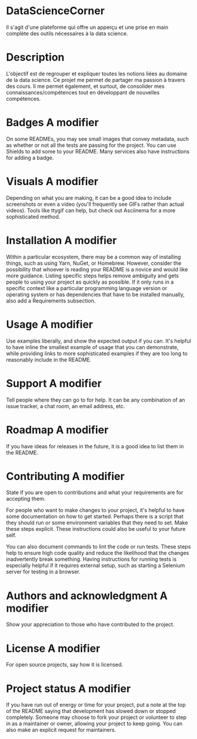 # DataScienceCorner
Il s'agit d'une plateforme qui offre un apperçu et une prise en main complète des outils nécessaires à la data science.

# Description 
L'objectif est de regrouper et expliquer toutes les notions liées au domaine de la data science. Ce projet me permet de partager ma passion à travers des cours. Il me permet également, et surtout, de consolider mes connaissances/compétences tout en développant de nouvelles compétences.

# Badges A modifier
On some READMEs, you may see small images that convey metadata, such as whether or not all the tests are passing for the project. You can use Shields to add some to your README. Many services also have instructions for adding a badge.

# Visuals A modifier
Depending on what you are making, it can be a good idea to include screenshots or even a video (you'll frequently see GIFs rather than actual videos). Tools like ttygif can help, but check out Asciinema for a more sophisticated method.

# Installation A modifier
Within a particular ecosystem, there may be a common way of installing things, such as using Yarn, NuGet, or Homebrew. However, consider the possibility that whoever is reading your README is a novice and would like more guidance. Listing specific steps helps remove ambiguity and gets people to using your project as quickly as possible. If it only runs in a specific context like a particular programming language version or operating system or has dependencies that have to be installed manually, also add a Requirements subsection.

# Usage A modifier
Use examples liberally, and show the expected output if you can. It's helpful to have inline the smallest example of usage that you can demonstrate, while providing links to more sophisticated examples if they are too long to reasonably include in the README.

# Support A modifier
Tell people where they can go to for help. It can be any combination of an issue tracker, a chat room, an email address, etc.

# Roadmap A modifier
If you have ideas for releases in the future, it is a good idea to list them in the README.

# Contributing A modifier
State if you are open to contributions and what your requirements are for accepting them.

For people who want to make changes to your project, it's helpful to have some documentation on how to get started. Perhaps there is a script that they should run or some environment variables that they need to set. Make these steps explicit. These instructions could also be useful to your future self.

You can also document commands to lint the code or run tests. These steps help to ensure high code quality and reduce the likelihood that the changes inadvertently break something. Having instructions for running tests is especially helpful if it requires external setup, such as starting a Selenium server for testing in a browser.

# Authors and acknowledgment A modifier
Show your appreciation to those who have contributed to the project.

# License A modifier
For open source projects, say how it is licensed.

# Project status A modifier
If you have run out of energy or time for your project, put a note at the top of the README saying that development has slowed down or stopped completely. Someone may choose to fork your project or volunteer to step in as a maintainer or owner, allowing your project to keep going. You can also make an explicit request for maintainers.